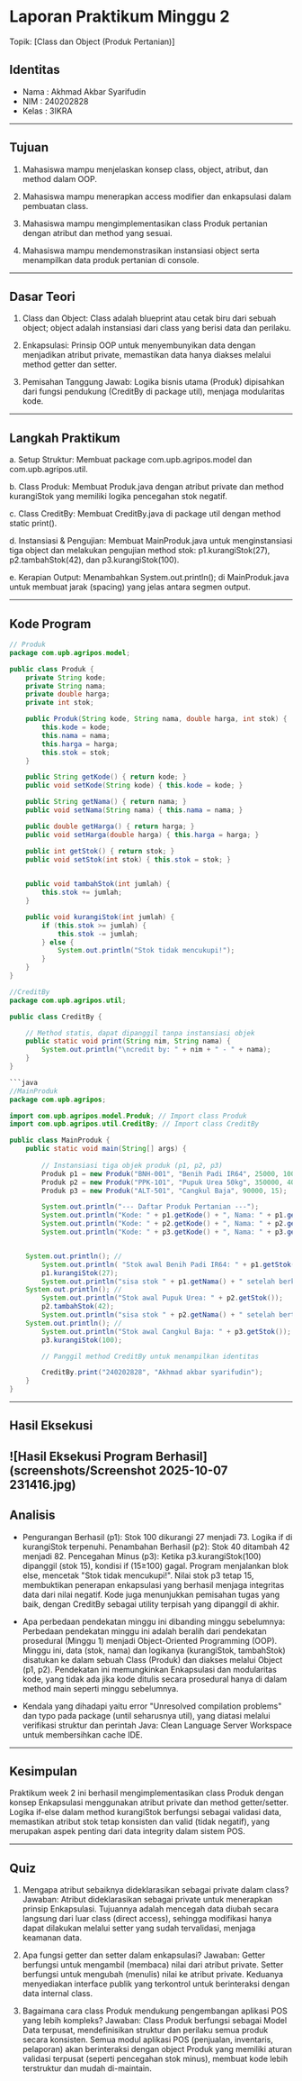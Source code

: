 # Laporan Praktikum Minggu 2
Topik: [Class dan Object (Produk Pertanian)]

## Identitas
- Nama  : Akhmad Akbar Syarifudin
- NIM   : 240202828
- Kelas : 3IKRA

---

## Tujuan
1. Mahasiswa mampu menjelaskan konsep class, object, atribut, dan method dalam OOP.

2. Mahasiswa mampu menerapkan access modifier dan enkapsulasi dalam pembuatan class.

3. Mahasiswa mampu mengimplementasikan class Produk pertanian dengan atribut dan method yang sesuai.

4. Mahasiswa mampu mendemonstrasikan instansiasi object serta menampilkan data produk pertanian di console.
---

## Dasar Teori
1. Class dan Object: Class adalah blueprint atau cetak biru dari sebuah object; object adalah instansiasi dari class yang berisi data dan perilaku.

2. Enkapsulasi: Prinsip OOP untuk menyembunyikan data dengan menjadikan atribut private, memastikan data hanya diakses melalui method getter dan setter.

3. Pemisahan Tanggung Jawab: Logika bisnis utama (Produk) dipisahkan dari fungsi pendukung (CreditBy di package util), menjaga modularitas kode.

---

## Langkah Praktikum
a. Setup Struktur: Membuat package com.upb.agripos.model dan com.upb.agripos.util.

b. Class Produk: Membuat Produk.java dengan atribut private dan method kurangiStok yang memiliki logika pencegahan stok negatif.

c. Class CreditBy: Membuat CreditBy.java di package util dengan method static print().

d. Instansiasi & Pengujian: Membuat MainProduk.java untuk menginstansiasi tiga object dan melakukan pengujian method stok: p1.kurangiStok(27), p2.tambahStok(42), dan p3.kurangiStok(100).

e. Kerapian Output: Menambahkan System.out.println(); di MainProduk.java untuk membuat jarak (spacing) yang jelas antara segmen output.


---

## Kode Program

```java
// Produk
package com.upb.agripos.model;

public class Produk {
    private String kode;
    private String nama;
    private double harga;
    private int stok;

    public Produk(String kode, String nama, double harga, int stok) {
        this.kode = kode;
        this.nama = nama;
        this.harga = harga;
        this.stok = stok;
    }

    public String getKode() { return kode; }
    public void setKode(String kode) { this.kode = kode; }

    public String getNama() { return nama; }
    public void setNama(String nama) { this.nama = nama; }

    public double getHarga() { return harga; }
    public void setHarga(double harga) { this.harga = harga; }

    public int getStok() { return stok; }
    public void setStok(int stok) { this.stok = stok; }
    

    public void tambahStok(int jumlah) {
        this.stok += jumlah;
    }

    public void kurangiStok(int jumlah) {
        if (this.stok >= jumlah) {
            this.stok -= jumlah;
        } else {
            System.out.println("Stok tidak mencukupi!");
        }
    }
}

```

```java
//CreditBy
package com.upb.agripos.util;

public class CreditBy {

    // Method statis, dapat dipanggil tanpa instansiasi objek
    public static void print(String nim, String nama) {
        System.out.println("\ncredit by: " + nim + " - " + nama);
    }
}

```java
//MainProduk
package com.upb.agripos;

import com.upb.agripos.model.Produk; // Import class Produk
import com.upb.agripos.util.CreditBy; // Import class CreditBy

public class MainProduk {
    public static void main(String[] args) {
        
        // Instansiasi tiga objek produk (p1, p2, p3)
        Produk p1 = new Produk("BNH-001", "Benih Padi IR64", 25000, 100);
        Produk p2 = new Produk("PPK-101", "Pupuk Urea 50kg", 350000, 40);
        Produk p3 = new Produk("ALT-501", "Cangkul Baja", 90000, 15);

        System.out.println("--- Daftar Produk Pertanian ---");
        System.out.println("Kode: " + p1.getKode() + ", Nama: " + p1.getNama() + ", Harga: " + p1.getHarga() + ", Stok: " + p1.getStok());
        System.out.println("Kode: " + p2.getKode() + ", Nama: " + p2.getNama() + ", Harga: " + p2.getHarga() + ", Stok: " + p2.getStok());
        System.out.println("Kode: " + p3.getKode() + ", Nama: " + p3.getNama() + ", Harga: " + p3.getHarga() + ", Stok: " + p3.getStok());


    System.out.println(); // 
        System.out.println( "Stok awal Benih Padi IR64: " + p1.getStok());
        p1.kurangiStok(27);
        System.out.println("sisa stok " + p1.getNama() + " setelah berkurang: " + p1.getStok()); 
    System.out.println(); // 
        System.out.println("Stok awal Pupuk Urea: " + p2.getStok());
        p2.tambahStok(42); 
        System.out.println("sisa stok " + p2.getNama() + " setelah bertambah: " + p2.getStok()); 
    System.out.println(); // 
        System.out.println("Stok awal Cangkul Baja: " + p3.getStok());
        p3.kurangiStok(100);

        // Panggil method CreditBy untuk menampilkan identitas

        CreditBy.print("240202828", "Akhmad akbar syarifudin"); 
    }
}

```

---
## Hasil Eksekusi

![Hasil Eksekusi Program Berhasil](screenshots/Screenshot 2025-10-07 231416.jpg)
---

## Analisis

- Pengurangan Berhasil (p1): Stok 100 dikurangi 27 menjadi 73. Logika if di kurangiStok terpenuhi. Penambahan     Berhasil (p2): Stok 40 ditambah 42 menjadi 82. Pencegahan Minus (p3): Ketika p3.kurangiStok(100) dipanggil (stok 15), kondisi if (15≥100) gagal. Program menjalankan blok else, mencetak "Stok tidak mencukupi!". Nilai stok p3 tetap 15, membuktikan penerapan enkapsulasi yang berhasil menjaga integritas data dari nilai negatif. Kode juga menunjukkan pemisahan tugas yang baik, dengan CreditBy sebagai utility terpisah yang dipanggil di akhir. 

- Apa perbedaan pendekatan minggu ini dibanding minggu sebelumnya: Perbedaan pendekatan minggu ini adalah beralih dari pendekatan prosedural (Minggu 1) menjadi Object-Oriented Programming (OOP). Minggu ini, data (stok, nama) dan logikanya (kurangiStok, tambahStok) disatukan ke dalam sebuah Class (Produk) dan diakses melalui Object (p1, p2). Pendekatan ini memungkinkan Enkapsulasi dan modularitas kode, yang tidak ada jika kode ditulis secara prosedural hanya di dalam method main seperti minggu sebelumnya.

- Kendala yang dihadapi yaitu  error "Unresolved compilation problems" dan typo pada package (until seharusnya util), yang diatasi melalui verifikasi struktur dan perintah Java: Clean Language Server Workspace untuk membersihkan cache IDE.
---

## Kesimpulan
Praktikum week 2 ini berhasil mengimplementasikan class Produk dengan konsep Enkapsulasi menggunakan atribut private dan method getter/setter. Logika if-else dalam method kurangiStok berfungsi sebagai validasi data, memastikan atribut stok tetap konsisten dan valid (tidak negatif), yang merupakan aspek penting dari data integrity dalam sistem POS.

---

## Quiz
1. Mengapa atribut sebaiknya dideklarasikan sebagai private dalam class?
Jawaban: Atribut dideklarasikan sebagai private untuk menerapkan prinsip Enkapsulasi. Tujuannya adalah mencegah data diubah secara langsung dari luar class (direct access), sehingga modifikasi hanya dapat dilakukan melalui setter yang sudah tervalidasi, menjaga keamanan data.

2. Apa fungsi getter dan setter dalam enkapsulasi?
Jawaban: Getter berfungsi untuk mengambil (membaca) nilai dari atribut private. Setter berfungsi untuk mengubah (menulis) nilai ke atribut private. Keduanya menyediakan interface publik yang terkontrol untuk berinteraksi dengan data internal class.

3. Bagaimana cara class Produk mendukung pengembangan aplikasi POS yang lebih kompleks?
Jawaban: Class Produk berfungsi sebagai Model Data terpusat, mendefinisikan struktur dan perilaku semua produk secara konsisten. Semua modul aplikasi POS (penjualan, inventaris, pelaporan) akan berinteraksi dengan object Produk yang memiliki aturan validasi terpusat (seperti pencegahan stok minus), membuat kode lebih terstruktur dan mudah di-maintain.
